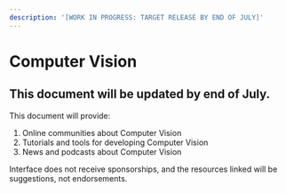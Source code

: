 ```yaml
---
description: '[WORK IN PROGRESS: TARGET RELEASE BY END OF JULY]'
---
```


# Computer Vision

## This document will be updated by end of July.

This document will provide:

1. Online communities about Computer Vision
2. Tutorials and tools for developing Computer Vision
3. News and podcasts about Computer Vision

Interface does not receive sponsorships, and the resources linked will be suggestions, not endorsements.

